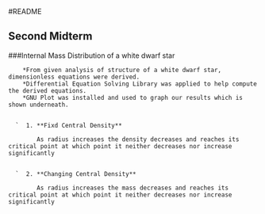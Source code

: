 #README
## Second Midterm 

###Internal Mass Distribution  of a white dwarf star 

        *From given analysis of structure of a white dwarf star, dimensionless equations were derived.
        *Differential Equation Solving Library was applied to help compute the derived equations.
        *GNU Plot was installed and used to graph our results which is shown underneath.
        
        
      `  1. **Fixd Central Density**

            As radius increases the density decreases and reaches its critical point at which point it neither decreases nor increase significantly
       
       
      `  2. **Changing Central Density**

            As radius increases the mass decreases and reaches its critical point at which point it neither decreases nor increase significantly




